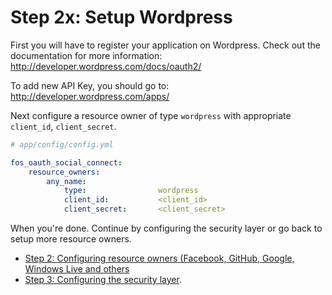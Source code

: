 Step 2x: Setup Wordpress
========================
First you will have to register your application on Wordpress. Check out the
documentation for more information: http://developer.wordpress.com/docs/oauth2/

To add new API Key, you should go to: http://developer.wordpress.com/apps/

Next configure a resource owner of type `wordpress` with appropriate
`client_id`, `client_secret`.

```yaml
# app/config/config.yml

fos_oauth_social_connect:
    resource_owners:
        any_name:
            type:                wordpress
            client_id:           <client_id>
            client_secret:       <client_secret>
```

When you're done. Continue by configuring the security layer or go back to
setup more resource owners.

- [Step 2: Configuring resource owners (Facebook, GitHub, Google, Windows Live and others](../2-configuring_resource_owners.md)
- [Step 3: Configuring the security layer](../3-configuring_the_security_layer.md).
